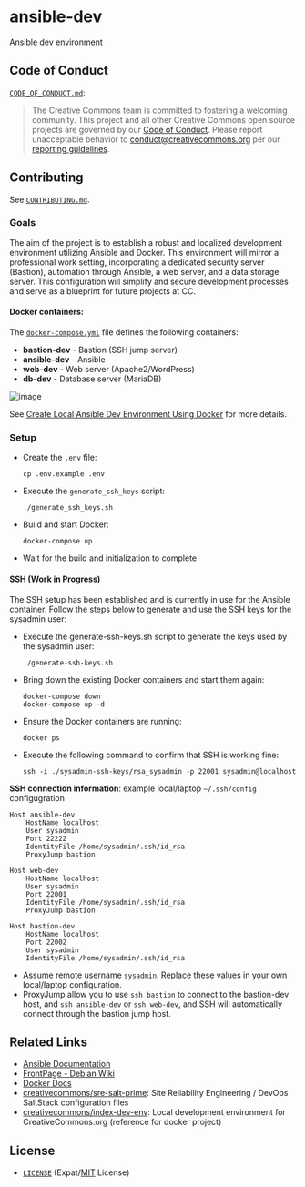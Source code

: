 # ansible-dev
Ansible dev environment

## Code of Conduct

[`CODE_OF_CONDUCT.md`][org-coc]:
> The Creative Commons team is committed to fostering a welcoming community.
> This project and all other Creative Commons open source projects are governed
> by our [Code of Conduct][code_of_conduct]. Please report unacceptable
> behavior to [conduct@creativecommons.org](mailto:conduct@creativecommons.org)
> per our [reporting guidelines][reporting_guide].

[org-coc]: https://github.com/creativecommons/.github/blob/main/CODE_OF_CONDUCT.md
[code_of_conduct]: https://opensource.creativecommons.org/community/code-of-conduct/
[reporting_guide]: https://opensource.creativecommons.org/community/code-of-conduct/enforcement/


## Contributing

See [`CONTRIBUTING.md`][org-contrib].

[org-contrib]: https://github.com/creativecommons/.github/blob/main/CONTRIBUTING.md


### Goals

The aim of the project is to establish a robust and localized development environment utilizing Ansible and Docker. This environment will mirror a professional work setting, incorporating a dedicated security server (Bastion), automation through Ansible, a web server, and a data storage server. This configuration will simplify and secure development processes and serve as a blueprint for future projects at CC.


#### Docker containers:

The [`docker-compose.yml`](docker-compose.yml) file defines the following
containers:

- **bastion-dev** - Bastion (SSH jump server)
- **ansible-dev** - Ansible
- **web-dev** - Web server (Apache2/WordPress)
- **db-dev** - Database server (MariaDB)


![image](https://github.com/creativecommons/ansible-dev/assets/90766122/21baa18d-715e-4908-9620-15c768994011)


See [Create Local Ansible Dev Environment Using Docker](https://opensource.creativecommons.org/programs/project-ideas/#ansible-dev-env) for more details.


### Setup

- Create the `.env` file:
    ```shell
    cp .env.example .env
    ```

- Execute the `generate_ssh_keys` script:
    ```shell
    ./generate_ssh_keys.sh
    ```

- Build and start Docker:
    ```shell
    docker-compose up
    ```

- Wait for the build and initialization to complete


#### SSH (Work in Progress)

The SSH setup has been established and is currently in use for the Ansible container. Follow the steps below to generate and use the SSH keys for the sysadmin user:

- Execute the generate-ssh-keys.sh script to generate the keys used by the sysadmin user:
    ```shell
    ./generate-ssh-keys.sh
    ```

- Bring down the existing Docker containers and start them again:
    ```shell
    docker-compose down
    docker-compose up -d
    ```

- Ensure the Docker containers are running:
    ```shell
    docker ps
    ```

- Execute the following command to confirm that SSH is working fine:
    ```shell
    ssh -i ./sysadmin-ssh-keys/rsa_sysadmin -p 22001 sysadmin@localhost
    ```

**SSH connection information**: example local/laptop `~/.ssh/config` configugration
```
Host ansible-dev
    HostName localhost
    User sysadmin
    Port 22222
    IdentityFile /home/sysadmin/.ssh/id_rsa
    ProxyJump bastion

Host web-dev
    HostName localhost
    User sysadmin
    Port 22001
    IdentityFile /home/sysadmin/.ssh/id_rsa
    ProxyJump bastion

Host bastion-dev
    HostName localhost
    Port 22002
    User sysadmin
    IdentityFile /home/sysadmin/.ssh/id_rsa
```
- Assume remote username `sysadmin`. Replace these values in your own local/laptop configuration.
- ProxyJump allow you to use `ssh bastion` to connect to the bastion-dev host, and `ssh ansible-dev` or `ssh web-dev`, and SSH will automatically connect through the bastion jump host.


## Related Links
- [Ansible Documentation](https://docs.ansible.com/)
- [FrontPage - Debian Wiki](https://wiki.debian.org/FrontPage)
- [Docker Docs](https://docs.docker.com/)
- [creativecommons/sre-salt-prime](https://github.com/creativecommons/sre-salt-prime): Site Reliability Engineering / DevOps SaltStack configuration files
- [creativecommons/index-dev-env](https://github.com/creativecommons/index-dev-env): Local development environment for CreativeCommons.org (reference for docker project)


## License

- [`LICENSE`](LICENSE) (Expat/[MIT][mit] License)

[mit]: http://www.opensource.org/licenses/MIT "The MIT License | Open Source Initiative"
